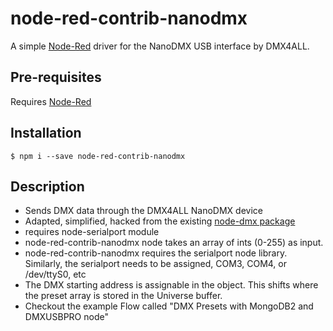 # node-red-contrib-nanodmx

A simple [Node-Red](http://nodered.org) driver for the NanoDMX USB interface by DMX4ALL.

## Pre-requisites

Requires [Node-Red](http://nodered.org)

## Installation

    $ npm i --save node-red-contrib-nanodmx

## Description

* Sends DMX data through the DMX4ALL NanoDMX device
* Adapted, simplified, hacked from the existing [node-dmx package](https://www.npmjs.com/package/dmx) 
* requires node-serialport module
* node-red-contrib-nanodmx node takes an array of ints (0-255) as input.
* node-red-contrib-nanodmx requires the serialport node library. Similarly, the serialport needs to be assigned, COM3, COM4, or /dev/ttyS0, etc
* The DMX starting address is assignable in the object. This shifts where the preset array is stored in the Universe buffer.
* Checkout the example Flow called "DMX Presets with MongoDB2 and DMXUSBPRO node"
